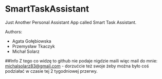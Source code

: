 # SmartTaskAssistant

Just Another Personal Assistant App called Smart Task Assistant.

Authors:

  - Agata Gołębiowska
  - Przemysław Tkaczyk
  - Michał Solarz
  
##Info
Z tego co widzę to github nie podaje nigdzie maili więc mail do mnie: michalsolarz83@gmail.com - dorzućcie też swoje żeby można było coś podziałać w czasie tej 2 tygodniowej przerwy.
